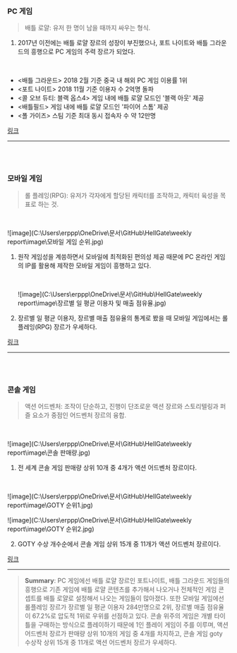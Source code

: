### **PC 게임**

> 배틀 로얄: 유저 한 명이 남을 때까지 싸우는 형식.

1. 2017년 이전에는 배틀 로얄 장르의 성장이 부진했으나, 포트 나이트와 배틀 그라운드의 흥행으로 PC 게임의 주력 장르가 되었다.

<br/>

+ <배틀 그라운드> 2018 2월 기준 중국 내 해외 PC 게임 이용률 1위
+ <포트 나이트> 2018 11월 기준 이용자 수 2억명 돌파
+ <콜 오브 듀티: 블랙 옵스4> 게임 내에 배틀 로얄 모드인 '블랙 아웃' 제공
+ <배틀필드> 게임 내에 배틀 로얄 모드인 '파이어 스톰'  제공
+ <폴 가이즈> 스팀 기준 최대 동시 접속자 수 약 12만명

[링크](http://www.kocca.kr/cop/bbs/view/B0000146/1841389.do?searchCnd=&searchWrd=&cateTp1=&cateTp2=&useAt=&menuNo=201826&categorys=0&subcate=0&cateCode=&type=&instNo=0&questionTp=&uf_Setting=&recovery=&option1=&option2=&year=&categoryCOM062=&categoryCOM063=&categoryCOM208=&categoryInst=&morePage=&delCode=0&qtp=&pageIndex=1)

---

<br/>

<br/>

### **모바일 게임**

> 롤 플레잉(RPG): 유저가 각자에게 할당된 캐릭터를 조작하고, 캐릭터 육성을 목표로 하는 것.

<br/>

![image](C:\Users\erppp\OneDrive\문서\GitHub\HellGate\weekly report\image\모바일 게임 순위.jpg)

1. 원작 게임성을 계씅하면서 모바일에 최적화된 편의성 제공 때문에 PC 온라인 게임의 IP를 활용해 제작한 모바일 게임이 흥행하고 있다.

   <br/>

   ![image](C:\Users\erppp\OneDrive\문서\GitHub\HellGate\weekly report\image\장르별 일 평균 이용자 및 매출 점유율.jpg)

2.  장르별 일 평균 이용자, 장르별 매출 점유율의 통계로 봤을 때 모바일 게임에서는 롤 플레잉(RPG) 장르가 우세하다.

[링크](http://www.kocca.kr/cop/bbs/view/B0000146/1841389.do?searchCnd=&searchWrd=&cateTp1=&cateTp2=&useAt=&menuNo=201826&categorys=0&subcate=0&cateCode=&type=&instNo=0&questionTp=&uf_Setting=&recovery=&option1=&option2=&year=&categoryCOM062=&categoryCOM063=&categoryCOM208=&categoryInst=&morePage=&delCode=0&qtp=&pageIndex=1)

---

<br/>

<br/>

### **콘솔 게임**

> 액션 어드벤처: 조작이 단순하고, 진행이 단조로운 액션 장르와 스토리텔링과 퍼즐 요소가 중점인 어드벤처 장르의 융합.

<br/>

![image](C:\Users\erppp\OneDrive\문서\GitHub\HellGate\weekly report\image\콘솔 판매량.jpg)

1. 전 세계 콘솔 게임 판매량 상위 10개 중 4개가 액션 어드벤처 장르이다.

<br/>

![image](C:\Users\erppp\OneDrive\문서\GitHub\HellGate\weekly report\image\GOTY 순위1.jpg)

![image](C:\Users\erppp\OneDrive\문서\GitHub\HellGate\weekly report\image\GOTY 순위2.jpg)

2. GOTY 수상 개수순에서 콘솔 게임 상위 15개 중 11개가 액션 어드벤처 장르이다.

[링크](http://www.kocca.kr/cop/bbs/view/B0000146/1841389.do?searchCnd=&searchWrd=&cateTp1=&cateTp2=&useAt=&menuNo=201826&categorys=0&subcate=0&cateCode=&type=&instNo=0&questionTp=&uf_Setting=&recovery=&option1=&option2=&year=&categoryCOM062=&categoryCOM063=&categoryCOM208=&categoryInst=&morePage=&delCode=0&qtp=&pageIndex=1)

---

> **Summary**:  PC 게임에선 배틀 로얄 장르인 포트나이트, 배틀 그라운드 게임들의 흥행으로 기존 게임에 배틀 로얄 콘텐츠를 추가해서 나오거나 전체적인 게임 콘셉트를 배틀 로얄로 설정해서 나오는 게임들이 많아졌다. 또한 모바일 게임에선 롤플레잉 장르가 장르별 일 평균 이용자 284만명으로 2위, 장르별 매출 점유율이 67.2%로 압도적 1위로 우위를 선점하고 있다. 콘솔 위주의 게임은 개별 타이틀을 구매하는 방식으로 플레이하기 때문에 1인 플레이 게임이 주를 이루며, 액션 어드벤처 장르가 판매량 상위 10개의 게임 중 4개를 차지하고, 콘솔 게임 goty 수상작 상위 15개 중 11개로 액션 어드벤처 장르가 우세하다.